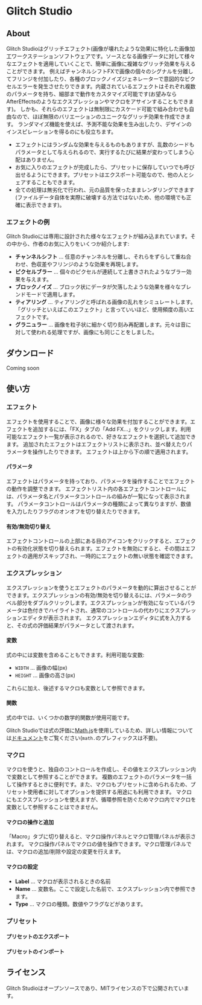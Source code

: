 # Glitch Studio

## About
Glitch Studioはグリッチエフェクト(画像が壊れたような効果)に特化した画像加工ワークステーションソフトウェアです。ソースとなる画像データに対して様々なエフェクトを適用していくことで、簡単に画像に複雑なグリッチ効果を与えることができます。
例えばチャンネルシフトFXで画像の個々のシグナルを分離してフリンジを付加したり、各種のブロックノイズジェネレーターで意図的なピクセルエラーを発生させたりできます。内蔵されているエフェクトはそれぞれ複数のパラメータを持ち、細部まで動作をカスタマイズ可能です(お望みならAfterEffectsのようなエクスプレッションやマクロをアサインすることもできます)。
しかも、それらのエフェクトは無制限にカスケード可能で組み合わせも自由なので、ほぼ無限のバリエーションのユニークなグリッチ効果を作成できます。
ランダマイズ機能を使えば、予測不能な効果を生み出したり、デザインのインスピレーションを得るのにも役立ちます。

* エフェクトにはランダムな効果を与えるものもありますが、乱数のシードもパラメータとして与えられるので、実行するたびに結果が変わってしまう心配はありません。
* お気に入りのエフェクトが完成したら、プリセットに保存していつでも呼び出せるようにできます。プリセットはエクスポート可能なので、他の人とシェアすることもできます。
* 全ての処理は無劣化で行われ、元の品質を保ったままレンダリングできます(ファイルデータ自体を実際に破壊する方法ではないため、他の環境でも正確に表示できます)。

### エフェクトの例
Glitch Studioには専用に設計された様々なエフェクトが組み込まれています。その中から、作者のお気に入りをいくつか紹介します:

* **チャンネルシフト** ... 任意のチャンネルを分離し、それらをずらして重ね合わせ、色収差やフリンジのような効果を再現します。
* **ピクセルブラー** ... 個々のピクセルが連続して上書きされたようなブラー効果を与えます。
* **ブロックノイズ** ... ブロック状にデータが欠落したような効果を様々なブレンドモードで適用します。
* **ティアリング** ... ティアリングと呼ばれる画像の乱れをシミュレートします。「グリッチといえばこのエフェクト」と言っていいほど、使用頻度の高いエフェクトです。
* **グラニュラー** ... 画像を粒子状に細かく切り刻み再配置します。元々は音に対して使われる処理ですが、画像にも同じことをしました。

## ダウンロード
Coming soon

## 使い方
### エフェクト
エフェクトを使用することで、画像に様々な効果を付加することができます。エフェクトを追加するには、「FX」タブの「Add FX...」をクリックします。利用可能なエフェクト一覧が表示されるので、好きなエフェクトを選択して追加できます。
追加されたエフェクトはエフェクトリストに表示され、並べ替えたりパラメータを操作したりできます。
エフェクトは上から下の順で適用されます。

#### パラメータ
エフェクトはパラメータを持っており、パラメータを操作することでエフェクトの動作を調整できます。
エフェクトリスト内の各エフェクトコントロールには、パラメータ名とパラメータコントロールの組みが一覧になって表示されます。
パラメータコントロールはパラメータの種類によって異なりますが、数値を入力したりフラグのオンオフを切り替えたりできます。

#### 有効/無効切り替え
エフェクトコントロールの上部にある目のアイコンをクリックすると、エフェクトの有効化状態を切り替えられます。エフェクトを無効にすると、その間はエフェクトの適用がスキップされ、一時的にエフェクトの無い状態を確認できます。

### エクスプレッション
エクスプレッションを使うとエフェクトのパラメータを動的に算出させることができます。エクスプレッションの有効/無効を切り替えるには、パラメータのラベル部分をダブルクリックします。エクスプレッションが有効になっているパラメータは色付きでハイライトされ、通常のコントロールの代わりにエクスプレッションエディタが表示されます。
エクスプレッションエディタに式を入力すると、その式の評価結果がパラメータとして渡されます。

#### 変数
式の中には変数を含めることもできます。利用可能な変数:

* `WIDTH` ... 画像の幅(px)
* `HEIGHT` ... 画像の高さ(px)

これらに加え、後述するマクロも変数として参照できます。

#### 関数
式の中では、いくつかの数学的関数が使用可能です。

Glitch Studioでは式の評価に[Math.js](https://mathjs.org/)を使用しているため、詳しい情報については[ドキュメント](https://mathjs.org/docs/reference/functions.html)をご覧ください(`math.`のプレフィックスは不要)。

### マクロ
マクロを使うと、独自のコントロールを作成し、その値をエクスプレッション内で変数として参照することができます。
複数のエフェクトのパラメータを一括して操作するときに便利です。また、マクロもプリセットに含められるため、プリセット使用者に対してオプションを提供する用途にも利用できます。
マクロにもエクスプレッションを使えますが、循環参照を防ぐためマクロ内でマクロを変数として参照することはできません。

#### マクロの操作と追加
「Macro」タブに切り替えると、マクロ操作パネルとマクロ管理パネルが表示されます。
マクロ操作パネルでマクロの値を操作できます。マクロ管理パネルでは、マクロの追加/削除や設定の変更を行えます。

#### マクロの設定
* **Label** ... マクロが表示されるときの名前
* **Name** ... 変数名。ここで設定した名前で、エクスプレッション内で参照できます。
* **Type** ... マクロの種類。数値やフラグなどがあります。

### プリセット
#### プリセットのエクスポート
#### プリセットのインポート

## ライセンス
Glitch Studioはオープンソースであり、MITライセンスの下で公開されています。
